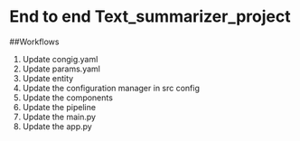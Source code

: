 # End to end Text_summarizer_project

##Workflows

1. Update congig.yaml
2. Update params.yaml
3. Update entity
4. Update the configuration manager in src config
5. Update the components
6. Update the pipeline
7. Update the main.py
8. Update the app.py

